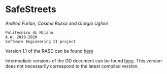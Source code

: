 # SafeStreets

_Andrea Furlan_, _Cosimo Russo_ and _Giorgio Ughini_


    Politecnico di Milano
    A.A. 2019-2020
    Software Engineering II project

Version 1.1 of the RASD can be found [here](https://github.com/FurlanAndrea/FurlanRussoUghini/blob/master/DeliveryFolder/RASD1.pdf)

Intermediate versions of the DD document can be found [here](https://polimi365-my.sharepoint.com/:b:/g/personal/10563706_polimi_it/EWO-aDSXb11BnM6WbZrWMHsBVw4GcsMPPPEcU__0LTfMkQ?e=gIJBaM). This version does not necessarily correspond to the latest compiled version.